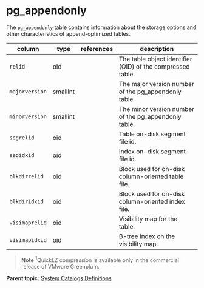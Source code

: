 # pg_appendonly 

The `pg_appendonly` table contains information about the storage options and other characteristics of append-optimized tables.

|column|type|references|description|
|------|----|----------|-----------|
|`relid`|oid| |The table object identifier \(OID\) of the compressed table.|
|`majorversion`|smallint| |The major version number of the pg\_appendonly table.|
|`minorversion`|smallint| |The minor version number of the pg\_appendonly table.|
|`segrelid`|oid| |Table on-disk segment file id.|
|`segidxid`|oid| |Index on-disk segment file id.|
|`blkdirrelid`|oid| |Block used for on-disk column-oriented table file.|
|`blkdiridxid`|oid| |Block used for on-disk column-oriented index file.|
|`visimaprelid`|oid| |Visibility map for the table.|
|`visimapidxid`|oid| |B-tree index on the visibility map.|

> **Note** <sup>1</sup>QuickLZ compression is available only in the commercial release of VMware Greenplum.

**Parent topic:** [System Catalogs Definitions](../system_catalogs/catalog_ref-html.html)

